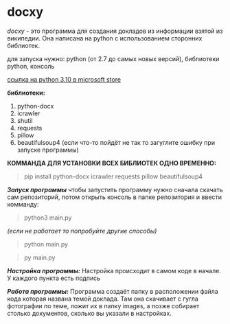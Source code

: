 # docxy

_docxy_ - это программа для создания докладов из информации взятой из википедии. Она написана на python с использованием сторонних библиотек.

для запуска нужно: python (от 2.7 до самых новых версий), библиотеки python, консоль

[ссылка на python 3.10 в microsoft store](https://www.microsoft.com/store/productId/9PJPW5LDXLZ5)

**библиотеки:**
  1. python-docx
  2. icrawler
  3. shutil
  4. requests
  5. pillow
  6. beautifulsoup4
(если что-то пойдёт не так то загуглите ошибку при запуске программы)

**КОММАНДА ДЛЯ УСТАНОВКИ ВСЕХ БИБЛИОТЕК ОДНО ВРЕМЕННО:**
  > pip install python-docx icrawler requests pillow beautifulsoup4

**_Запуск программы_**
чтобы запустить программу нужно сначала скачать сам репозиторий, потом открыть консоль в папке репозитория и ввести комманду:
  >python3 main.py

_(если не работает то попробуйте другие способы)_

  >python main.py

  >py main.py

**_Настройка программы:_**
Настройка происходит в самом коде в начале. У каждого пункта есть подпись

**_Работа программы:_**
Программа создаёт папку в расположении файла кода которая названа темой доклада. Там она скачивает с гугла фотографии по теме, ложит их в папку images, а позже собирает столько документов, сколько вы указали в настройках.
